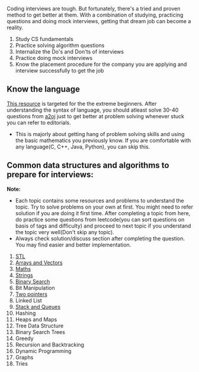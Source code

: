 Coding interviews are tough. But fortunately, there's a tried and proven method to get better at them. With a combination of studying, practicing questions and doing mock interviews, getting that dream job can become a reality.

1. Study CS fundamentals
2. Practice solving algorithm questions
3. Internalize the Do's and Don'ts of interviews
4. Practice doing mock interviews
5. Know the placement procedure for the company you are applying and interview successfully to get the job

## Know the language

[This resource](https://docs.google.com/document/d/1tGSeFzLYHqavsU7EVcC_core3MSsipGn9sEgyeLNLik/edit?usp=sharing) is targeted for the the extreme beginners. 
After understanding the syntax of language, you should atleast solve 30-40 questions from [a2oj](https://www.a2oj.com/Ladder5.html) just to get better at problem solving whenever stuck you can refer to editorials.

* This is majorly about getting hang of problem solving skills and using the basic mathematics you previously know. If you are comfortable with any language(C, C++, Java, Python), you can skip this.


## Common data structures and algorithms to prepare for interviews:

<b> Note: </b>
* Each topic contains some resources and problems to understand the topic. Try to solve problems on your own at first. You might need to refer solution if you are doing it first time. After completing a topic from here, do practice some questions from leetcode(you can sort questions on basis of tags and difficulty) and proceed to next topic if you understand the topic very well(Don't skip any topic).
* Always check solution/discuss section after completing the question. You may find easier and better implementation.


1. [STL](Standard_Template_Library_STL.md)
2. [Arrays and Vectors](arrays.md)
3. [Maths](Maths.md)
4. [Strings](strings.md)
5. [Binary Search](binary_search.md)
6. Bit Manipulation
7. [Two pointers](two_pointers.md)
8. Linked List
9. [Stack and Queues](stacks.md)
10. Hashing
11. Heaps and Maps
12. Tree Data Structure
13. Binary Search Trees
14. Greedy
15. Recursion and Backtracking
16. Dynamic Programming
17. Graphs 
18. Tries

